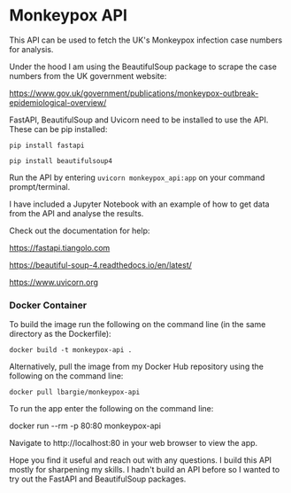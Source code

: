 # Monkeypox API 

This API can be used to fetch the UK's Monkeypox infection case numbers for analysis.

Under the hood I am using the BeautifulSoup package to scrape the case numbers from the UK government website:

https://www.gov.uk/government/publications/monkeypox-outbreak-epidemiological-overview/

FastAPI, BeautifulSoup and Uvicorn need to be installed to use the API. These can be pip installed:

```
pip install fastapi

pip install beautifulsoup4
```

Run the API by entering `uvicorn monkeypox_api:app` on your command prompt/terminal.

I have included a Jupyter Notebook with an example of how to get data from the API and analyse the results. 

Check out the documentation for help:

https://fastapi.tiangolo.com

https://beautiful-soup-4.readthedocs.io/en/latest/

https://www.uvicorn.org

### Docker Container

To build the image run the following on the command line (in the same directory as the Dockerfile):

`docker build -t monkeypox-api .`

Alternatively, pull the image from my Docker Hub repository using the following on the command line:

`docker pull lbargie/monkeypox-api`

To run the app enter the following on the command line:

docker run --rm -p 80:80 monkeypox-api

Navigate to http://localhost:80 in your web browser to view the app.

Hope you find it useful and reach out with any questions. I build this API mostly for sharpening my skills. I hadn't build an API before so I wanted to try out the FastAPI and BeautifulSoup packages.

